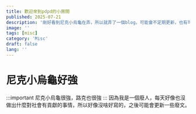 ```yaml
---
title: 歡迎來到pdpd的小房間
published: 2025-07-21
description: '剛好看到尼克小烏龜在弄，所以就弄了一個blog，可能會不定期更新，也有可能不會'
image: ''
tags: [misc]
category: 'Misc'
draft: false 
lang: ''
---
```

# 尼克小烏龜好強
:::important
尼克小烏龜很強，路克也很強
:::
因為我是一個廢人，每天好像也沒做出什麼對社會有貢獻的事情，所以好像沒啥好寫的，之後可能會更新一些廢文。